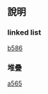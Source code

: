 ## 說明

### linked list
 [b586](https://zerojudge.tw/ShowProblem?problemid=b586)  

### 堆疊
 [a565](https://zerojudge.tw/ShowProblem?problemid=a565)
